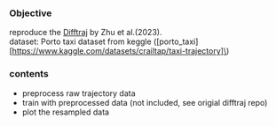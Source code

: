 ### Objective
reproduce the [Difftraj](https://github.com/Yasoz/DiffTraj) by Zhu et al.\(2023\).\
dataset: Porto taxi dataset from keggle \([porto_taxi][https://www.kaggle.com/datasets/crailtap/taxi-trajectory]\)


### contents
- preprocess raw trajectory data
- train with preprocessed data (not included, see origial difftraj repo)
- plot the resampled data
